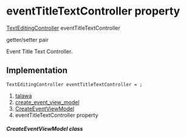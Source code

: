 
<div>

# eventTitleTextController property

</div>


[TextEditingController](https://api.flutter.dev/flutter/widgets/TextEditingController-class.html)
eventTitleTextController


getter/setter pair




Event Title Text Controller.



## Implementation

``` language-dart
TextEditingController eventTitleTextController = ;
```







1.  [talawa](../../index.md)
2.  [create_event_view_model](../../view_model_after_auth_view_models_event_view_models_create_event_view_model/)
3.  [CreateEventViewModel](../../view_model_after_auth_view_models_event_view_models_create_event_view_model/CreateEventViewModel-class.md)
4.  eventTitleTextController property

##### CreateEventViewModel class







